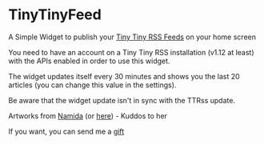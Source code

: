 TinyTinyFeed
============

A Simple Widget to publish your [Tiny Tiny RSS Feeds](http://tt-rss.org) on your home screen

You need to have an account on a Tiny Tiny RSS installation (v1.12 at least) with the APIs enabled in order to use this widget.

The widget updates itself every 30 minutes and shows you the last 20 articles (you can change this value in the settings). 

Be aware that the widget update isn't in sync with the TTRss update.

Artworks from [Namida](https://www.facebook.com/NamidaArt) (or [here](http://boulangermaude.wix.com/namidaart)) - Kuddos to her

If you want, you can send me a [gift](https://www.paypal.com/cgi-bin/webscr?cmd=_s-xclick&hosted_button_id=TPHRD64MV2B5U)

